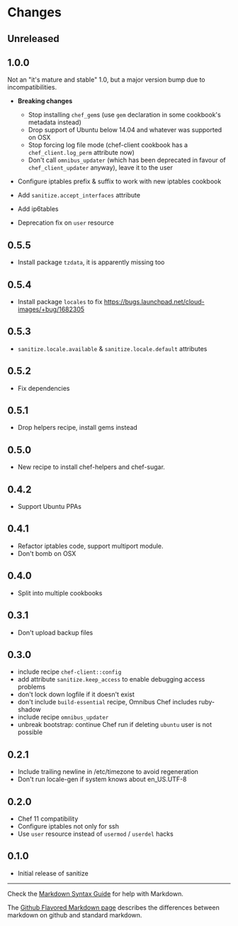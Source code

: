 Changes
=======

Unreleased
----------

1.0.0
-----
Not an "it's mature and stable" 1.0, but a major version bump due to
incompatibilities.

* **Breaking changes**
  - Stop installing `chef_gem`s (use `gem` declaration in some
    cookbook's metadata instead)
  - Drop support of Ubuntu below 14.04 and whatever was supported on
    OSX
  - Stop forcing log file mode (chef-client cookbook has a
    `chef_client.log_perm` attribute now)
  - Don't call `omnibus_updater` (which has been deprecated in favour
    of `chef_client_updater` anyway), leave it to the user

* Configure iptables prefix & suffix to work with new iptables
  cookbook
* Add `sanitize.accept_interfaces` attribute
* Add ip6tables
* Deprecation fix on `user` resource

0.5.5
-----
* Install package `tzdata`, it is apparently missing too

0.5.4
-----
* Install package `locales` to fix https://bugs.launchpad.net/cloud-images/+bug/1682305

0.5.3
-----
* `sanitize.locale.available` & `sanitize.locale.default` attributes

0.5.2
-----
* Fix dependencies

0.5.1
-----
* Drop helpers recipe, install gems instead

0.5.0
-----
* New recipe to install chef-helpers and chef-sugar.

0.4.2
-----
* Support Ubuntu PPAs

0.4.1
-----
* Refactor iptables code, support multiport module.
* Don't bomb on OSX

0.4.0
-----
* Split into multiple cookbooks

0.3.1
-----
* Don't upload backup files

0.3.0
-----
* include recipe `chef-client::config`
* add attribute `sanitize.keep_access` to enable debugging access
  problems
* don't lock down logfile if it doesn't exist
* don't include `build-essential` recipe, Omnibus Chef includes
  ruby-shadow
* include recipe `omnibus_updater`
* unbreak bootstrap: continue Chef run if deleting `ubuntu` user is not possible

0.2.1
-----
* Include trailing newline in /etc/timezone to avoid regeneration
* Don't run locale-gen if system knows about en_US.UTF-8

0.2.0
-----
* Chef 11 compatibility
* Configure iptables not only for ssh
* Use `user` resource instead of `usermod` / `userdel` hacks

0.1.0
-----
* Initial release of sanitize

- - - 
Check the [Markdown Syntax Guide](http://daringfireball.net/projects/markdown/syntax) for help with Markdown.

The [Github Flavored Markdown page](http://github.github.com/github-flavored-markdown/) describes the differences between markdown on github and standard markdown.
